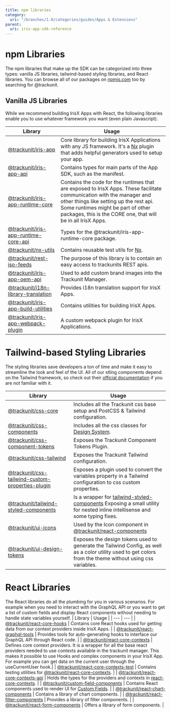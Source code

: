 ```yaml
---
title: npm libraries
category:
  uri: "/branches/1.0/categories/guides/Apps & Extensions"
parent:
  uri: iris-app-sdk-reference
---
```


# npm Libraries

The npm libraries that make up the SDK can be categorized into three types: vanilla JS libraries, tailwind-based styling libraries, and React libraries.
You can browse all of our packages on [npmjs.com](https://www.npmjs.com/search?q=%40trackunit) too by searching for @trackunit.

## Vanilla JS Libraries

While we recommend building IrisX Apps with React, the following libraries enable you to use whatever framework you want (even plain Javascript).

| Library                                                                                                    | Usage                                                                                                                                                                                                                                                                |
| ---------------------------------------------------------------------------------------------------------- | -------------------------------------------------------------------------------------------------------------------------------------------------------------------------------------------------------------------------------------------------------------------- |
| [@trackunit/iris-app](https://www.npmjs.com/package/@trackunit/iris-app)                                   | Core library for building IrisX Applications with any JS framework. It's a [Nx](https://nx.dev/) plugin that adds helpful generators used to setup your app.                                                                                                          |
| [@trackunit/iris-app-api](https://www.npmjs.com/package/@trackunit/iris-app-api)                           | Contains types for main parts of the App SDK, such as the manifest.                                                                                                                                                                                             |
| [@trackunit/iris-app-runtime-core](https://www.npmjs.com/package/@trackunit/iris-app-runtime-core)         | Contains the code for the runtimes that are exposed to IrisX Apps. These facilitate communication with the manager and other things like setting up the rest api. Some runtimes might be part of other packages, this is the CORE one, that will be in all IrisX Apps. |
| [@trackunit/iris-app-runtime-core-api](https://www.npmjs.com/package/@trackunit/iris-app-runtime-core-api) | Types for the @trackunit/iris-app-runtime-core package.                                                                                                                                                                                                              |
| [@trackunit/nx-utils](https://www.npmjs.com/package/@trackunit/nx-utils)                                   | Contains reusable test utils for [Nx](https://nx.dev/).                                                                                                                                                                                                              |
| [@trackunit/rest-iso-feeds](https://www.npmjs.com/package/@trackunit/rest-iso-feeds)                       | The purpose of this library is to contain an easy access to trackunits REST apis.                                                                                                                                                                                    |
| [@trackunit/iris-app-oem-api](https://www.npmjs.com/package/@trackunit/iris-app-oem-api)                   | Used to add custom brand images into the Trackunit Manager.                                                                                                                                                                                                          |
| [@trackunit/i18n-library-translation](https://www.npmjs.com/package/@trackunit/i18n-library-translation)   | Provides i18n translation support for IrisX Apps.                                                                                                                                                                                                                     |
| [@trackunit/iris-app-build-utilities](https://www.npmjs.com/package/@trackunit/iris-app-build-utilities)   | Contains utilities for building IrisX Apps.                                                                                                                                                                                                                           |
| [@trackunit/iris-app-webpack-plugin](https://www.npmjs.com/package/@trackunit/iris-app-webpack-plugin)     | A custom webpack plugin for IrisX Applications.                                                                                                                                                                                                                       |

# Tailwind-based Styling Libraries

The styling libraries save developers a ton of time and make it easy to streamline the look and feel of the UI. All of our stling components depend on the Tailwind framework, so check out their [official documentation](https://tailwindcss.com/) if you are not familiar with it.

| Library                                                                                                                            | Usage                                                                                                                                                                                  |
| ---------------------------------------------------------------------------------------------------------------------------------- | -------------------------------------------------------------------------------------------------------------------------------------------------------------------------------------- |
| [@trackunit/css-core](https://www.npmjs.com/package/@trackunit/css-core)                                                           | Includes all the Trackunit css base setup and PostCSS & Tailwind configuration.                                                                                                        |
| [@trackunit/css-components](https://www.npmjs.com/package/@trackunit/css-components)                                               | Includes all the css classes for [Design System](https://design.iris.trackunit.com/).                                                                  |
| [@trackunit/css-component-tokens](https://www.npmjs.com/package/@trackunit/css-component-tokens)                                   | Exposes the Trackunit Component Tokens Plugin.                                                                                                                                         |
| [@trackunit/css-tailwind](https://www.npmjs.com/package/@trackunit/css-tailwind)                                                   | Exposes the Trackunit Tailwind configuration.                                                                                                                                          |
| [@trackunit/css-tailwind-custom-properties-plugin](https://www.npmjs.com/package/@trackunit/css-tailwind-custom-properties-plugin) | Exposes a plugin used to convert the variables property in a Tailwind configuration to css custom properties.                                                                          |
| [@trackunit/tailwind-styled-components](https://www.npmjs.com/package/@trackunit/tailwind-styled-components)                       | Is a wrapper for [tailwind-styled-components](https://www.npmjs.com/package/tailwind-styled-components) Exposing a small utility for nested inline intellisense and some typing fixes. |
| [@trackunit/ui-icons](https://www.npmjs.com/package/@trackunit/ui-icons)                                                           | Used by the Icon component in [@trackunit/react-components](https://www.npmjs.com/package/@trackunit/react-components)                                                                 |
| [@trackunit/ui-design-tokens](https://www.npmjs.com/package/@trackunit/ui-design-tokens)                                           | Exposes the design tokens used to generate the Tailwind Config, as well as a color utility used to get colors from the theme without using css variables.                              |

# React Libraries

The React libraries do all the plumbing for you in various scenarios. For example when you need to interact with the GraphQL API or you want to get a list of custom fields and display React components without needing to handle state variables yourself.
| Library | Usage |
| --- | --- |
| [@trackunit/react-core-hooks](https://www.npmjs.com/package/@trackunit/react-core-hooks) | Contains core React hooks used for getting data from our context providers inside IrisX Apps. |
| [@trackunit/react-graphql-tools](https://www.npmjs.com/package/@trackunit/react-graphql-tools) | Provides tools for auto-generating hooks to interface our GraphQL API through React code. |
| [@trackunit/react-core-contexts](https://www.npmjs.com/package/@trackunit/react-core-contexts) | Defines core context providers. It is a wrapper for all the base react providers needed to use contexts available in the trackunit manager. This makes it possible to use Hooks and complex components in your IrisX App. For example you can get data on the current user through the useCurrentUser hook.|
| [@trackunit/react-core-contexts-test](https://www.npmjs.com/package/@trackunit/react-core-contexts-test) | Contains testing utilities for [@trackunit/react-core-contexts](https://www.npmjs.com/package/@trackunit/react-core-contexts). |
| [@trackunit/react-core-contexts-api](https://www.npmjs.com/package/@trackunit/react-core-contexts-api) | Holds the types for the providers and contexts in [react-core-contexts](https://www.npmjs.com/package/@trackunit/react-core-contexts). |
| [@trackunit/custom-field-components](https://www.npmjs.com/package/@trackunit/custom-field-components) | Contains React components used to render UI for [Custom Fields](https://developers.trackunit.com/docs/save-data-from-your-app). |
| [@trackunit/react-chart-components](https://www.npmjs.com/package/@trackunit/react-chart-components) | Contains a library of chart components. |
| [@trackunit/react-filter-components](https://www.npmjs.com/package/@trackunit/react-filter-components) | Provides a library of filter components. |
| [@trackunit/react-form-components](https://www.npmjs.com/package/@trackunit/react-form-components) | Offers a library of form components. |
